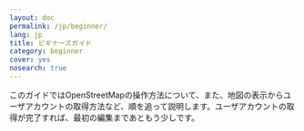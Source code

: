 ```yaml
---
layout: doc
permalink: /jp/beginner/
lang: jp
title: ビギナーズガイド
category: beginner
cover: yes
nosearch: true
---
```

このガイドではOpenStreetMapの操作方法について、また、地図の表示からユーザアカウントの取得方法など、順を追って説明します。ユーザアカウントの取得が完了すれば、最初の編集まであともう少しです。
